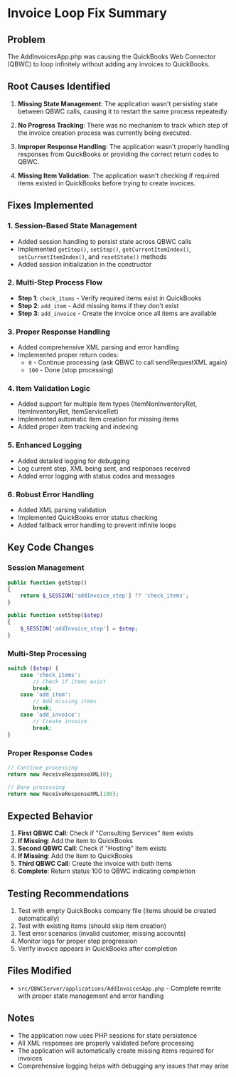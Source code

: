 # Invoice Loop Fix Summary

## Problem
The AddInvoicesApp.php was causing the QuickBooks Web Connector (QBWC) to loop infinitely without adding any invoices to QuickBooks.

## Root Causes Identified

1. **Missing State Management**: The application wasn't persisting state between QBWC calls, causing it to restart the same process repeatedly.

2. **No Progress Tracking**: There was no mechanism to track which step of the invoice creation process was currently being executed.

3. **Improper Response Handling**: The application wasn't properly handling responses from QuickBooks or providing the correct return codes to QBWC.

4. **Missing Item Validation**: The application wasn't checking if required items existed in QuickBooks before trying to create invoices.

## Fixes Implemented

### 1. Session-Based State Management
- Added session handling to persist state across QBWC calls
- Implemented `getStep()`, `setStep()`, `getCurrentItemIndex()`, `setCurrentItemIndex()`, and `resetState()` methods
- Added session initialization in the constructor

### 2. Multi-Step Process Flow
- **Step 1**: `check_items` - Verify required items exist in QuickBooks
- **Step 2**: `add_item` - Add missing items if they don't exist
- **Step 3**: `add_invoice` - Create the invoice once all items are available

### 3. Proper Response Handling
- Added comprehensive XML parsing and error handling
- Implemented proper return codes:
  - `0` - Continue processing (ask QBWC to call sendRequestXML again)
  - `100` - Done (stop processing)

### 4. Item Validation Logic
- Added support for multiple item types (ItemNonInventoryRet, ItemInventoryRet, ItemServiceRet)
- Implemented automatic item creation for missing items
- Added proper item tracking and indexing

### 5. Enhanced Logging
- Added detailed logging for debugging
- Log current step, XML being sent, and responses received
- Added error logging with status codes and messages

### 6. Robust Error Handling
- Added XML parsing validation
- Implemented QuickBooks error status checking
- Added fallback error handling to prevent infinite loops

## Key Code Changes

### Session Management
```php
public function getStep()
{
    return $_SESSION['addInvoice_step'] ?? 'check_items';
}

public function setStep($step)
{
    $_SESSION['addInvoice_step'] = $step;
}
```

### Multi-Step Processing
```php
switch ($step) {
    case 'check_items':
        // Check if items exist
        break;
    case 'add_item':
        // Add missing items
        break;
    case 'add_invoice':
        // Create invoice
        break;
}
```

### Proper Response Codes
```php
// Continue processing
return new ReceiveResponseXML(0);

// Done processing
return new ReceiveResponseXML(100);
```

## Expected Behavior

1. **First QBWC Call**: Check if "Consulting Services" item exists
2. **If Missing**: Add the item to QuickBooks
3. **Second QBWC Call**: Check if "Hosting" item exists
4. **If Missing**: Add the item to QuickBooks
5. **Third QBWC Call**: Create the invoice with both items
6. **Complete**: Return status 100 to QBWC indicating completion

## Testing Recommendations

1. Test with empty QuickBooks company file (items should be created automatically)
2. Test with existing items (should skip item creation)
3. Test error scenarios (invalid customer, missing accounts)
4. Monitor logs for proper step progression
5. Verify invoice appears in QuickBooks after completion

## Files Modified

- `src/QBWCServer/applications/AddInvoicesApp.php` - Complete rewrite with proper state management and error handling

## Notes

- The application now uses PHP sessions for state persistence
- All XML responses are properly validated before processing
- The application will automatically create missing items required for invoices
- Comprehensive logging helps with debugging any issues that may arise
